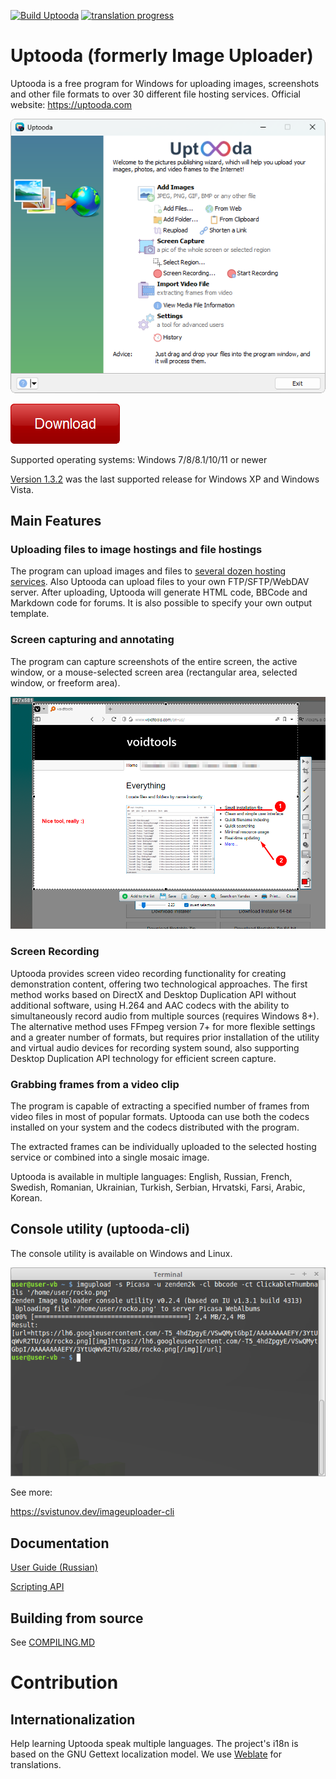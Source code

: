 [![Build Uptooda](https://github.com/zenden2k/image-uploader/actions/workflows/main.yml/badge.svg?branch=master)](https://github.com/zenden2k/image-uploader/actions/workflows/main.yml) 
[![translation progress](https://hosted.weblate.org/widget/image-uploader/image-uploader/svg-badge.svg)](https://hosted.weblate.org/engage/image-uploader/)

# Uptooda (formerly Image Uploader)

Uptooda is a free program for Windows for uploading images, screenshots and other file formats to over 30 different file hosting services. 
Official website: https://uptooda.com

![Uptooda main window](./Pics/main_window.png)

[![Download Uptooda](./Pics/download_btn.png)](https://svistunov.dev/imageuploader_downloads)

Supported operating systems: Windows 7/8/8.1/10/11 or newer

[Version 1.3.2](https://github.com/zenden2k/image-uploader/releases/tag/1.3.2-release) was the last supported release for Windows XP and Windows Vista.

## Main Features

### Uploading files to image hostings and file hostings
The program can upload images and files to [several dozen hosting services](https://svistunov.dev/imageuploader_servers). Also Uptooda can upload files to your own FTP/SFTP/WebDAV server. After uploading, Uptooda will generate HTML code, BBCode and Markdown code for forums. It is also possible to specify your own output template.

### Screen capturing and annotating
The program can capture screenshots of the entire screen, the active window, or a mouse-selected screen area (rectangular area, selected window, or freeform area).

![Screen capturing with Uptooda](./Pics/image_editor.png)

### Screen Recording
Uptooda provides screen video recording functionality for creating demonstration content, offering two technological approaches. The first method works based on DirectX and Desktop Duplication API without additional software, using H.264 and AAC codecs with the ability to simultaneously record audio from multiple sources (requires Windows 8+). The alternative method uses FFmpeg version 7+ for more flexible settings and a greater number of formats, but requires prior installation of the utility and virtual audio devices for recording system sound, also supporting Desktop Duplication API technology for efficient screen capture.


### Grabbing frames from a video clip
The program is capable of extracting a specified number of frames from video files in most of popular formats. Uptooda can use both the codecs installed on your system and the codecs distributed with the program.

The extracted frames can be individually uploaded to the selected hosting service or combined into a single mosaic image.

Uptooda is available in multiple languages: English, Russian, French, Swedish, Romanian, Ukrainian, Turkish, Serbian, Hrvatski, Farsi, Arabic, Korean.

## Console utility (uptooda-cli)

The console utility is available on Windows and Linux.

![Uptooda CLI running on Ubuntu](./Pics/cli_terminal.png)

See more:

https://svistunov.dev/imageuploader-cli

## Documentation

[User Guide (Russian)](https://zenden2k.github.io/image-uploader/)

[Scripting API](https://zenden2k.github.io/image-uploader/api/html/index.html)

## Building from source

See [COMPILING.MD](COMPILING.MD)

# Contribution

## Internationalization

Help learning Uptooda speak multiple languages. The project's i18n is based on the GNU Gettext localization model. We use [Weblate](https://hosted.weblate.org/projects/image-uploader/) for translations. 


